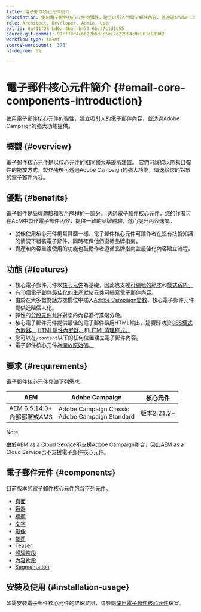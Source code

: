 ```yaml
---
title: 電子郵件核心元件簡介
description: 使用電子郵件核心元件的彈性，建立吸引人的電子郵件內容，並透過Adobe Campaign的強大功能提供。
role: Architect, Developer, Admin, User
exl-id: 0a411f28-bd6a-4bad-b473-6bc27c1d1055
source-git-commit: 91cf78d4c6622bbdec5ac7d22954c9c081c839d2
workflow-type: tm+mt
source-wordcount: '376'
ht-degree: 5%

---
```



# 電子郵件核心元件簡介 {#email-core-components-introduction}

使用電子郵件核心元件的彈性，建立吸引人的電子郵件內容，並透過Adobe Campaign的強大功能提供。

## 概觀 {#overview}

電子郵件核心元件是以核心元件的相同強大基礎所建置。 它們可讓您以簡易且彈性的拖放方式，製作隨後可透過Adobe Campaign的強大功能，傳送給您的對象的電子郵件內容。

## 優點 {#benefits}

電子郵件是品牌體驗和客戶歷程的一部分。 透過電子郵件核心元件，您的作者可在AEM中製作電子郵件內容，提供一致的品牌體驗，進而提升內容速度。

* 就像使用核心元件編寫頁面一樣，電子郵件核心元件可讓作者在沒有技術知識的情況下組裝電子郵件，同時確保他們遵循品牌指南。
* 資產和內容重複使用的功能也鼓勵作者遵循品牌指南並最佳化內容建立流程。

## 功能 {#features}

* 核心電子郵件元件以[核心元件](/help/introduction.md)為基礎，因此也支援[可編輯的範本](https://experienceleague.adobe.com/docs/experience-manager-cloud-service/sites/authoring/features/templates.html?lang=zh-Hant)和[樣式系統。](https://experienceleague.adobe.com/docs/experience-manager-cloud-service/content/sites/authoring/features/style-system.html?lang=zh-Hant)
* 有[10個電子郵件最佳化的生產就緒元件](#components)可編寫電子郵件內容。
* 由於在大多數對話方塊欄位中插入[Adobe Campaign變數](campaign-variables.md)，核心電子郵件元件提供進階個人化。
* 彈性的[分段元件](/help/email/components/segmentation.md)允許對您的內容進行進階分段。
* 核心電子郵件元件提供最佳的電子郵件易用HTML輸出，這要歸功於[CSS樣式內嵌器、](https://github.com/adobe/aem-core-email-components/wiki/CSS-Styles-Inliner:-Technical-documentation) [HTML屬性內嵌器、](https://github.com/adobe/aem-core-email-components/wiki/HTML-Inliner)和[HTML清理程式。](https://github.com/adobe/aem-core-email-components/wiki/HTML-Sanitizing)
* 您可以在`/content`以下的任何位置建立電子郵件內容。
* 電子郵件核心元件為[開放原始碼。](https://github.com/adobe/aem-core-email-components)

## 要求 {#requirements}

電子郵件核心元件具備下列需求。

| AEM | Adobe Campaign | 核心元件 |
|---|---|---|
| AEM 6.5.14.0+<br>內部部署或AMS | Adobe Campaign Classic<br>Adobe Campaign Standard | [版本2.21.2](/help/versions.md)+ |

>[!NOTE]
>
>由於AEM as a Cloud Service不支援Adobe Campaign整合，因此AEM as a Cloud Service也不支援電子郵件核心元件。

## 電子郵件元件 {#components}

目前版本的電子郵件核心元件包含下列元件。

* [頁面](components/page.md)
* [容器](components/container.md)
* [標題](components/title.md)
* [文字](components/text.md)
* [影像](components/image.md)
* [按鈕](components/button.md)
* [Teaser](components/teaser.md)
* [體驗片段](components/experience-fragment.md)
* [內容片段](components/content-fragment.md)
* [Segmentation](components/segmentation.md)

## 安裝及使用 {#installation-usage}

如需安裝電子郵件核心元件的詳細資訊，請參閱[使用電子郵件核心元件](using.md)檔案。
